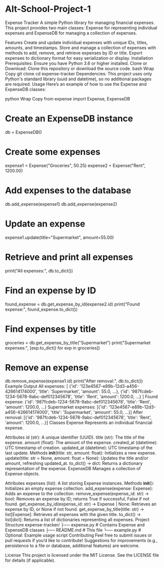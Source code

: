 # Alt-School-Project-1
Expense Tracker
A simple Python library for managing financial expenses. This project provides two main classes: Expense for representing individual expenses and ExpenseDB for managing a collection of expenses.

Features
Create and update individual expenses with unique IDs, titles, amounts, and timestamps.
Store and manage a collection of expenses with methods to add, remove, and retrieve expenses by ID or title.
Export expenses to dictionary format for easy serialization or display.
Installation
Prerequisites: Ensure you have Python 3.6 or higher installed.
Clone or Download: Clone this repository or download the source code.
bash
Wrap
Copy
git clone <repository-url>
cd expense-tracker
Dependencies: This project uses only Python's standard library (uuid and datetime), so no additional packages are required.
Usage
Here’s an example of how to use the Expense and ExpenseDB classes:

python
Wrap
Copy
from expense import Expense, ExpenseDB

# Create an ExpenseDB instance
db = ExpenseDB()

# Create some expenses
expense1 = Expense("Groceries", 50.25)
expense2 = Expense("Rent", 1200.00)

# Add expenses to the database
db.add_expense(expense1)
db.add_expense(expense2)

# Update an expense
expense1.update(title="Supermarket", amount=55.00)

# Retrieve and print all expenses
print("All expenses:", db.to_dict())

# Find an expense by ID
found_expense = db.get_expense_by_id(expense2.id)
print("Found expense:", found_expense.to_dict())

# Find expenses by title
groceries = db.get_expense_by_title("Supermarket")
print("Supermarket expenses:", [exp.to_dict() for exp in groceries])

# Remove an expense
db.remove_expense(expense1.id)
print("After removal:", db.to_dict())
Example Output
All expenses: [
    {'id': '123e4567-e89b-12d3-a456-426614174000', 'title': 'Supermarket', 'amount': 55.0, ...},
    {'id': '987fcdeb-1234-5678-9abc-def012345678', 'title': 'Rent', 'amount': 1200.0, ...}
]
Found expense: {'id': '987fcdeb-1234-5678-9abc-def012345678', 'title': 'Rent', 'amount': 1200.0, ...}
Supermarket expenses: [{'id': '123e4567-e89b-12d3-a456-426614174000', 'title': 'Supermarket', 'amount': 55.0, ...}]
After removal: [{'id': '987fcdeb-1234-5678-9abc-def012345678', 'title': 'Rent', 'amount': 1200.0, ...}]
Classes
Expense
Represents an individual financial expense.

Attributes
id (str): A unique identifier (UUID).
title (str): The title of the expense.
amount (float): The amount of the expense.
created_at (datetime): UTC timestamp of creation.
updated_at (datetime): UTC timestamp of the last update.
Methods
__init__(title: str, amount: float): Initializes a new expense.
update(title: str = None, amount: float = None): Updates the title and/or amount, refreshing updated_at.
to_dict() -> dict: Returns a dictionary representation of the expense.
ExpenseDB
Manages a collection of Expense objects.

Attributes
expenses (list): A list storing Expense instances.
Methods
__init__(): Initializes an empty expense collection.
add_expense(expense: Expense): Adds an expense to the collection.
remove_expense(expense_id: str) -> bool: Removes an expense by ID; returns True if successful, False if not found.
get_expense_by_id(expense_id: str) -> Expense | None: Retrieves an expense by ID, or None if not found.
get_expense_by_title(title: str) -> list[Expense]: Retrieves all expenses with the given title.
to_dict() -> list[dict]: Returns a list of dictionaries representing all expenses.
Project Structure
expense-tracker/
├── expense.py    # Contains Expense and ExpenseDB classes
├── README.md     # This file
└── example.py    # Optional: Example usage script
Contributing
Feel free to submit issues or pull requests if you’d like to contribute! Suggestions for improvements (e.g., persistence to a file or database, additional features) are welcome.

License
This project is licensed under the MIT License. See the LICENSE file for details (if applicable).

